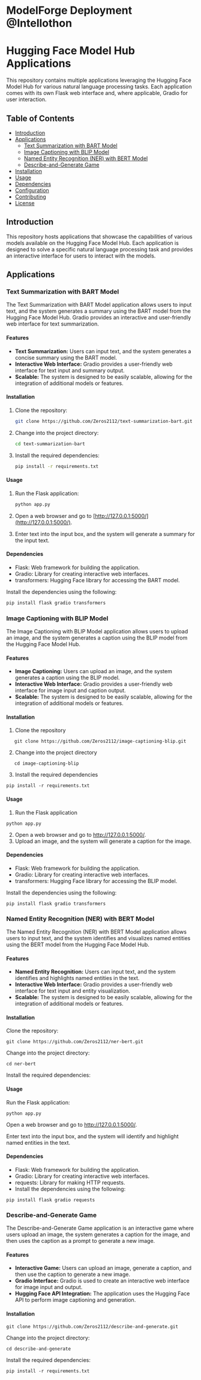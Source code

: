 # ModelForge Deployment @Intellothon
# Hugging Face Model Hub Applications

This repository contains multiple applications leveraging the Hugging Face Model Hub for various natural language processing tasks. Each application comes with its own Flask web interface and, where applicable, Gradio for user interaction.

## Table of Contents
- [Introduction](#introduction)
- [Applications](#applications)
    - [Text Summarization with BART Model](#text-summarization-with-bart-model)
    - [Image Captioning with BLIP Model](#image-captioning-with-blip-model)
    - [Named Entity Recognition (NER) with BERT Model](#named-entity-recognition-ner-with-bert-model)
    - [Describe-and-Generate Game](#describe-and-generate-game)
- [Installation](#installation)
- [Usage](#usage)
- [Dependencies](#dependencies)
- [Configuration](#configuration)
- [Contributing](#contributing)
- [License](#license)

## Introduction

This repository hosts applications that showcase the capabilities of various models available on the Hugging Face Model Hub. Each application is designed to solve a specific natural language processing task and provides an interactive interface for users to interact with the models.

## Applications

### Text Summarization with BART Model

The Text Summarization with BART Model application allows users to input text, and the system generates a summary using the BART model from the Hugging Face Model Hub. Gradio provides an interactive and user-friendly web interface for text summarization.

#### Features

- **Text Summarization:** Users can input text, and the system generates a concise summary using the BART model.
- **Interactive Web Interface:** Gradio provides a user-friendly web interface for text input and summary output.
- **Scalable:** The system is designed to be easily scalable, allowing for the integration of additional models or features.

#### Installation

1. Clone the repository:

    ```bash
    git clone https://github.com/Zeros2112/text-summarization-bart.git
    ```

2. Change into the project directory:

    ```bash
    cd text-summarization-bart
    ```

3. Install the required dependencies:

    ```bash
    pip install -r requirements.txt
    ```

#### Usage

1. Run the Flask application:

    ```bash
    python app.py
    ```

2. Open a web browser and go to [http://127.0.0.1:5000/](http://127.0.0.1:5000/).

3. Enter text into the input box, and the system will generate a summary for the input text.

#### Dependencies

- Flask: Web framework for building the application.
- Gradio: Library for creating interactive web interfaces.
- transformers: Hugging Face library for accessing the BART model.

Install the dependencies using the following:

```bash
pip install flask gradio transformers
```

### Image Captioning with BLIP Model

The Image Captioning with BLIP Model application allows users to upload an image, and the system generates a caption using the BLIP model from the Hugging Face Model Hub.

#### Features 
- **Image Captioning:** Users can upload an image, and the system generates a caption using the BLIP model.
- **Interactive Web Interface:** Gradio provides a user-friendly web interface for image input and caption output.
- **Scalable:** The system is designed to be easily scalable, allowing for the integration of additional models or features.

#### Installation 

1. Clone the repository

```
   git clone https://github.com/Zeros2112/image-captioning-blip.git
```

2. Change into the project directory

```
   cd image-captioning-blip
```

3. Install the required dependencies

```
pip install -r requirements.txt
```

#### Usage 

1. Run the Flask application

```
python app.py
```

2. Open a web browser and go to http://127.0.0.1:5000/.
3. Upload an image, and the system will generate a caption for the image.

#### Dependencies 

- Flask: Web framework for building the application.
- Gradio: Library for creating interactive web interfaces.
- transformers: Hugging Face library for accessing the BLIP model.
  
Install the dependencies using the following:
```
pip install flask gradio transformers
```

### Named Entity Recognition (NER) with BERT Model

The Named Entity Recognition (NER) with BERT Model application allows users to input text, and the system identifies and visualizes named entities using the BERT model from the Hugging Face Model Hub.

#### Features

- **Named Entity Recognition:** Users can input text, and the system identifies and highlights named entities in the text.
- **Interactive Web Interface:** Gradio provides a user-friendly web interface for text input and entity visualization.
- **Scalable:** The system is designed to be easily scalable, allowing for the integration of additional models or features.

#### Installation

Clone the repository:

```
git clone https://github.com/Zeros2112/ner-bert.git
```

Change into the project directory:

```
cd ner-bert
```

Install the required dependencies:


#### Usage

Run the Flask application:

```
python app.py
```

Open a web browser and go to http://127.0.0.1:5000/.

Enter text into the input box, and the system will identify and highlight named entities in the text.

#### Dependencies

- Flask: Web framework for building the application.
- Gradio: Library for creating interactive web interfaces.
- requests: Library for making HTTP requests.
- Install the dependencies using the following:

```
pip install flask gradio requests
```

### Describe-and-Generate Game
The Describe-and-Generate Game application is an interactive game where users upload an image, the system generates a caption for the image, and then uses the caption as a prompt to generate a new image.

#### Features

- **Interactive Game:** Users can upload an image, generate a caption, and then use the caption to generate a new image.
- **Gradio Interface:** Gradio is used to create an interactive web interface for image input and output.
- **Hugging Face API Integration:** The application uses the Hugging Face API to perform image captioning and generation.

#### Installation

```
git clone https://github.com/Zeros2112/describe-and-generate.git
```

Change into the project directory:

```
cd describe-and-generate
```

Install the required dependencies:

```
pip install -r requirements.txt
```




